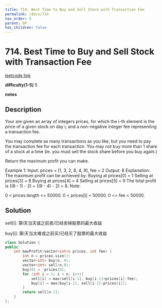 ```yaml
---
title: 714. Best Time to Buy and Sell Stock with Transaction Fee
permalink: /docs/714
nav_order: 5
parent: DP
has_children: false
---
```

# 714. Best Time to Buy and Sell Stock with Transaction Fee
[leetcode link](https://leetcode.com/problems/best-time-to-buy-and-sell-stock-with-transaction-fee/)

**difficulty(1-5)** 
5

**notes**   


## Description
Your are given an array of integers prices, for which the i-th element is the price of a given stock on day i; and a non-negative integer fee representing a transaction fee.

You may complete as many transactions as you like, but you need to pay the transaction fee for each transaction. You may not buy more than 1 share of a stock at a time (ie. you must sell the stock share before you buy again.)

Return the maximum profit you can make.

Example 1:
Input: prices = [1, 3, 2, 8, 4, 9], fee = 2
Output: 8
Explanation: The maximum profit can be achieved by:
Buying at prices[0] = 1
Selling at prices[3] = 8
Buying at prices[4] = 4
Selling at prices[5] = 9
The total profit is ((8 - 1) - 2) + ((9 - 4) - 2) = 8.
Note:

0 < prices.length <= 50000.
0 < prices[i] < 50000.
0 <= fee < 50000.

## Solution
sell[i]: 第i天当天或之前卖/已经卖掉股票的最大收益

buy[i]: 第i天当太难或之前买/已经买了股票的最大收益

```c++
class Solution {
public:
    int maxProfit(vector<int>& prices, int fee) {
        int n = prices.size();
        vector<int> buy(n, 0);
        vector<int> sell(n,0);
        buy[0] = -prices[0];
        for (int i = 1; i < n; i++){
            sell[i] = max(sell[i-1], buy[i-1]+prices[i]-fee);
            buy[i] = max(buy[i-1], sell[i-1]-prices[i]);
        }
        return sell[n-1];
    }
};
```

<!-- 
Default label
{: .label }

Blue label
{: .label .label-blue }

Stable
{: .label .label-green }

New release
{: .label .label-purple }

Coming soon
{: .label .label-yellow }

Deprecated
{: .label .label-red } -->
